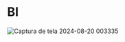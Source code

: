 # BI
![Captura de tela 2024-08-20 003335](https://github.com/user-attachments/assets/7821f87f-3924-43d6-bdd8-c22701a5245a)
